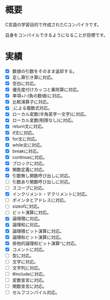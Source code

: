 
# 概要

C言語の学習目的で作成されたCコンパイラです。

自身をコンパイルできるようになることが目標です。

# 実績

- [x] 数値の引数をそのまま返却する。
- [x] 足し算引き算に対応。
- [x] 空白に対応。
- [x] 優先度付けカッコと乗除算に対応。
- [x] 単項+/-(負の数値)に対応。
- [x] 比較演算子に対応。
- [x] ;による複数式対応。
- [x] ローカル変数(半角英字一文字)に対応。
- [x] ローカル変数(制限なし)に対応。
- [x] return文に対応。
- [x] if文に対応。
- [x] for文に対応。
- [x] while文に対応。
- [x] breakに対応。
- [x] continueに対応。
- [x] ブロックに対応。
- [x] 関数定義に対応。
- [x] 引数無し関数呼び出しに対応。
- [ ] 引数あり関数呼び出しに対応。
- [ ] スコープに対応。
- [x] インクリメント・デクリメントに対応。
- [ ] ポインタとアドレスに対応。
- [ ] sizeofに対応。
- [ ] ビット演算に対応。
- [x] 論理積に対応。
- [x] 論理和に対応。
- [x] 論理積ビット演算に対応。
- [x] 論理和ビット演算に対応。
- [x] 排他的論理和ビット演算^に対応。
- [x] コメントに対応。
- [ ] 型に対応。
- [ ] 文字に対応。
- [ ] 文字列に対応。
- [ ] #includeに対応。
- [ ] 変数宣言に対応。
- [ ] 関数宣言に対応。
- [ ] セルフコンパイル対応。
